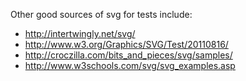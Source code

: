Other good sources of svg for tests include:

 * http://intertwingly.net/svg/
 * http://www.w3.org/Graphics/SVG/Test/20110816/
 * http://croczilla.com/bits_and_pieces/svg/samples/
 * http://www.w3schools.com/svg/svg_examples.asp